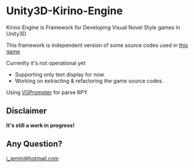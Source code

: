 # Unity3D-Kirino-Engine
Kirino Engine is Framework for Developing Visual Novel Style games in Unity3D

This framework is independent version of some source codes used in [this game](https://play.google.com/store/apps/details?id=com.applemint.deregirl&hl=ko)

Currenlty it's not operational yet
- Supporting only text display for now.
- Working on extracting & refactoring the game source codes.

Using [VGPrompter](https://github.com/eugeniusfox/vgprompter) for parse RPY.

## Disclaimer
**It's still a work in progress!**

## Any Question?
i_jemin@hotmail.com
